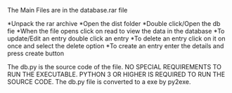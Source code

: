 The Main Files are in the database.rar file

*Unpack the rar archive
*Open the dist folder
*Double click/Open the db fie
*When the file opens click on read to view the data in the database
*To update/Edit an entry double click an entry
*To delete an entry click on it on once and select the delete option
*To create an entry enter the details and press create button


The db.py is the source code of the file.
NO SPECIAL REQUIREMENTS TO RUN THE EXECUTABLE. PYTHON 3 OR HIGHER IS REQUIRED TO RUN THE SOURCE CODE.
The db.py file is converted to a exe by py2exe.
